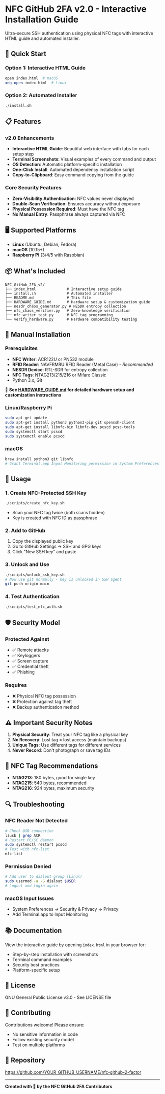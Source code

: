 # NFC GitHub 2FA v2.0 - Interactive Installation Guide

Ultra-secure SSH authentication using physical NFC tags with interactive HTML guide and automated installer.

## 🚀 Quick Start

### Option 1: Interactive HTML Guide
```bash
open index.html  # macOS
xdg-open index.html  # Linux
```

### Option 2: Automated Installer
```bash
./install.sh
```

## 📋 Features

### v2.0 Enhancements
- **Interactive HTML Guide**: Beautiful web interface with tabs for each setup step
- **Terminal Screenshots**: Visual examples of every command and output
- **OS Detection**: Automatic platform-specific installation
- **One-Click Install**: Automated dependency installation script
- **Copy-to-Clipboard**: Easy command copying from the guide

### Core Security Features
- **Zero-Visibility Authentication**: NFC values never displayed
- **Double-Scan Verification**: Ensures accuracy without exposure
- **Physical Possession Required**: Must have the NFC tag
- **No Manual Entry**: Passphrase always captured via NFC

## 🖥️ Supported Platforms

- **Linux** (Ubuntu, Debian, Fedora)
- **macOS** (10.15+)
- **Raspberry Pi** (3/4/5 with Raspbian)

## 📦 What's Included

```
NFC_GitHub_2FA_v2/
├── index.html              # Interactive setup guide
├── install.sh              # Automated installer
├── README.md               # This file
├── HARDWARE_GUIDE.md       # Hardware setup & customization guide
├── nesdr_chaos_generator.py # NESDR entropy collection
├── nfc_chaos_verifier.py   # Zero-knowledge verification
├── nfc_writer_test.py      # NFC tag programming
└── verify_hardware.py      # Hardware compatibility testing
```

## 🔧 Manual Installation

### Prerequisites
- **NFC Writer**: ACR122U or PN532 module
- **RFID Reader**: NAVFRMRU RFID Reader (Metal Case) - *Recommended*
- **NESDR Device**: RTL-SDR for entropy collection  
- **NFC Tags**: NTAG213/215/216 or Mifare Classic
- Python 3.x, Git

📖 **See [HARDWARE_GUIDE.md](HARDWARE_GUIDE.md) for detailed hardware setup and customization instructions**

### Linux/Raspberry Pi
```bash
sudo apt-get update
sudo apt-get install python3 python3-pip git openssh-client
sudo apt-get install libnfc-bin libnfc-dev pcscd pcsc-tools
sudo systemctl start pcscd
sudo systemctl enable pcscd
```

### macOS
```bash
brew install python3 git libnfc
# Grant Terminal.app Input Monitoring permission in System Preferences
```

## 📖 Usage

### 1. Create NFC-Protected SSH Key
```bash
./scripts/create_nfc_key.sh
```
- Scan your NFC tag twice (both scans hidden)
- Key is created with NFC ID as passphrase

### 2. Add to GitHub
1. Copy the displayed public key
2. Go to GitHub Settings → SSH and GPG keys
3. Click "New SSH key" and paste

### 3. Unlock and Use
```bash
./scripts/unlock_ssh_key.sh
# Now use git normally - key is unlocked in SSH agent
git push origin main
```

### 4. Test Authentication
```bash
./scripts/test_nfc_auth.sh
```

## 🛡️ Security Model

### Protected Against
- ✅ Remote attacks
- ✅ Keyloggers  
- ✅ Screen capture
- ✅ Credential theft
- ✅ Phishing

### Requires
- ❌ Physical NFC tag possession
- ❌ Protection against tag theft
- ❌ Backup authentication method

## ⚠️ Important Security Notes

1. **Physical Security**: Treat your NFC tag like a physical key
2. **No Recovery**: Lost tag = lost access (maintain backups)
3. **Unique Tags**: Use different tags for different services
4. **Never Record**: Don't photograph or save tag IDs

## 📱 NFC Tag Recommendations

- **NTAG213**: 180 bytes, good for single key
- **NTAG215**: 540 bytes, recommended
- **NTAG216**: 924 bytes, maximum security

## 🔍 Troubleshooting

### NFC Reader Not Detected
```bash
# Check USB connection
lsusb | grep ACR
# Restart PC/SC daemon
sudo systemctl restart pcscd
# Test with nfc-list
nfc-list
```

### Permission Denied
```bash
# Add user to dialout group (Linux)
sudo usermod -a -G dialout $USER
# Logout and login again
```

### macOS Input Issues
- System Preferences → Security & Privacy → Privacy
- Add Terminal.app to Input Monitoring

## 📚 Documentation

View the interactive guide by opening `index.html` in your browser for:
- Step-by-step installation with screenshots
- Terminal command examples
- Security best practices
- Platform-specific setup

## 📄 License

GNU General Public License v3.0 - See LICENSE file

## 🤝 Contributing

Contributions welcome! Please ensure:
- No sensitive information in code
- Follow existing security model
- Test on multiple platforms

## 🔗 Repository

https://github.com/YOUR_GITHUB_USERNAME/nfc-github-2-factor

---

**Created with 🔐 by the NFC GitHub 2FA Contributors**
